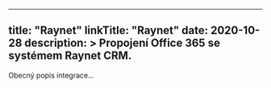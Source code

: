 
---
title: "Raynet"
linkTitle: "Raynet"
date: 2020-10-28
description: >
  Propojení Office 365 se systémem Raynet CRM.
---

Obecný popis integrace...


